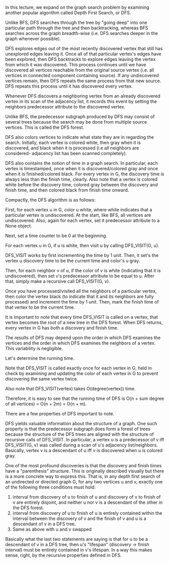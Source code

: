 In this lecture, we expand on the graph search problem by examining another popular algorithm called Depth First Search, or DFS.

Unlike BFS, DFS searches through the tree by "going deep" into one particular path through the tree and then backtracking, whereas BFS searches across the graph breadth-wise
(i.e. DFS searches deeper in the graph whenever possible).

DFS explores edges out of the most recently discovered vertex that still has unexplored edges leaving it. Once all of that particular vertex's edges have been explored, then 
DFS backtracks to explore edges leaving the vertex from which it was discovered. This process continues until we have discovered all vertices reachable from the original source
vertex (i.e. all vertices in connected component containing source). If any undiscovered vertices remain, then DFS repeats the same process from that new source. DFS repeats
this process until it has discovered every vertex. 

Whenever DFS discovers a neighboring vertex from an already discovered vertex in its scan of the adjacency list, it records this event by setting the neighbors predecessor
attribute to the discovered vertex. 

Unlike BFS, the predecessor subgraph produced by DFS may consist of several trees because the search may be done from multiple source vertices. This is called the DFS forest. 

DFS also colors vertices to indicate what state they are in regarding the search. Initially, each vertex is colored white, then gray when it is discovered, and black when
it is processed (i.e all neighbors are considered- adjacency list has been scanned completely). 

DFS also contains the notion of time in a graph search. In particular, each vertex is timestamped, once when it is discovered/colored gray and once when it is finished/colored 
black. For every vertex in G, the discovery time is always less than the finish time, clearly. Also note that a vertex is colored white before the discovery time, colored gray
between the discovery and finish time, and then colored black from finish time onward. 

Compactly, the DFS algorithm is as follows:

First, for each vertex u in G, color u white, where white indicates that a particular vertex is undiscovered. At the start, like BFS, all vertices are undiscovered. Also, again
for each vertex, set it predecessor attribute to a None object. 

Next, set a time counter to be 0 at the beginning. 

For each vertex u in G, if u is white, then visit u by calling DFS_VISIT(G, u). 

DFS_VISIT works by first incrementing the time by 1 unit. Then, it set's the vertex u discovery time to be the current time and color's u gray.

Then, for each neighbor v of u, if the color of v is white (indicating that it is undiscovered), then set v's predecessor attribute to be equal to u. After that, simply make
a recursive call DFS_VISIT(G, v). 

Once you have processed/visited all the neighbors of a particular vertex, then color the vertex black (to indicate that it and its neighbors are fully processed) and increment 
the time by 1 unit. Then, mark the finish time of that vertex to be the current time. 

It is important to note that every time DFS_VISIT is called on a vertex, that vertex becomes the root of a new tree in the DFS forest. When DFS returns, every vertex in G
has both a discovery and finish time. 

The results of DFS may depend upon the order in which DFS examines the vertices and the order in which DFS examines the neighbors of a vertex. This variability is negligible. 


Let's determine the running time. 

Note that DFS_VISIT is called exactly once for each vertex in G, held in check by examining and updating the color of each vertex in G to prevent discovering the same vertex twice. 

Also note that DFS_VISIT(vertex) takes O(degree(vertex)) time. 

Therefore, it is easy to see that the running time of DFS is O(n + sum degree of all vertices) = O(n + 2m) = O(n + m). 

There are a few properties of DFS important to note.

DFS yields valuable information about the structure of a graph. One such property is that the predecessor subgraph does form a forest of trees because the structure of the 
DFS trees are aligned with the structure of recursive calls of DFS_VISIT. In particular, a vertex u is a predecessor of v iff DFS_VISIT(G, v) was called during a scan of u's 
adjacency list/neighbors. Basically, vertex v is a descendant of u iff v is discovered when u is colored gray. 

One of the most profound discoveries is that the discovery and finish times have a "parenthesis" structure. This is originally described visually but there is a more concrete
way to express this. That is, in any depth first search of an undirected or directed graph G, for any two vertices u and v, exactly one of the following three conditions must
hold: 

1. interval from discovery of u to finish of u and discovery of v to finish of v are entirely disjoint, and neither u nor v is a descendant of the other in the DFS forest. 
2. interval from discovery of u to finish of u is entirely contained within the interval between the discovery of v and the finish of v and u is a descendant of v in a DFS tree.
3. Same as above with u and v swapped 

Basically what the last two statements are saying is that for u to be a descendant of v in a DFS tree, then u's "lifespan" (discovery -> finish interval) must be entirely contained
in v's lifespan. In a way this makes sense, right, by the recursive properties defined in DFS. 



